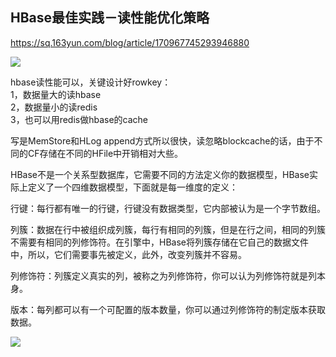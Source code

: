 
## HBase最佳实践－读性能优化策略

https://sq.163yun.com/blog/article/170967745293946880

![](https://nos.netease.com/cloud-website-bucket/20180629095309595e6b9b-b350-498e-9dbe-1dcc8ca06e8e.png)


hbase读性能可以，关键设计好rowkey：  
1，数据量大的读hbase  
2，数据量小的读redis  
3，也可以用redis做hbase的cache  

写是MemStore和HLog append方式所以很快，读忽略blockcache的话，由于不同的CF存储在不同的HFile中开销相对大些。  



HBase不是一个关系型数据库，它需要不同的方法定义你的数据模型，HBase实际上定义了一个四维数据模型，下面就是每一维度的定义：

行键：每行都有唯一的行键，行键没有数据类型，它内部被认为是一个字节数组。

列簇：数据在行中被组织成列簇，每行有相同的列簇，但是在行之间，相同的列簇不需要有相同的列修饰符。在引擎中，HBase将列簇存储在它自己的数据文件中，所以，它们需要事先被定义，此外，改变列簇并不容易。

列修饰符：列簇定义真实的列，被称之为列修饰符，你可以认为列修饰符就是列本身。

版本：每列都可以有一个可配置的版本数量，你可以通过列修饰符的制定版本获取数据。

![](https://pic1.zhimg.com/50/2ea41713e45f5df8ff3a8241fdaaa715_hd.jpg)

